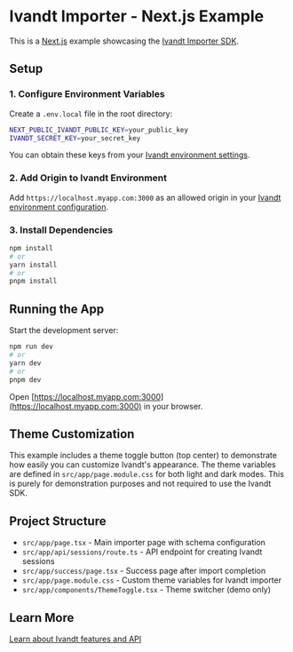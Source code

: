 # Ivandt Importer - Next.js Example

This is a [Next.js](https://nextjs.org) example showcasing the [Ivandt Importer SDK](https://ivandt.com/docs).

## Setup

### 1. Configure Environment Variables

Create a `.env.local` file in the root directory:

```bash
NEXT_PUBLIC_IVANDT_PUBLIC_KEY=your_public_key
IVANDT_SECRET_KEY=your_secret_key
```

You can obtain these keys from your [Ivandt environment settings](https://ivandt.com/docs/environments).

### 2. Add Origin to Ivandt Environment

Add `https://localhost.myapp.com:3000` as an allowed origin in your [Ivandt environment configuration](https://ivandt.com/docs/environments).

### 3. Install Dependencies

```bash
npm install
# or
yarn install
# or
pnpm install
```

## Running the App

Start the development server:

```bash
npm run dev
# or
yarn dev
# or
pnpm dev
```

Open [https://localhost.myapp.com:3000](https://localhost.myapp.com:3000) in your browser.

## Theme Customization

This example includes a theme toggle button (top center) to demonstrate how easily you can customize Ivandt's appearance. The theme variables are defined in `src/app/page.module.css` for both light and dark modes. This is purely for demonstration purposes and not required to use the Ivandt SDK.

## Project Structure

- `src/app/page.tsx` - Main importer page with schema configuration
- `src/app/api/sessions/route.ts` - API endpoint for creating Ivandt sessions
- `src/app/success/page.tsx` - Success page after import completion
- `src/app/page.module.css` - Custom theme variables for Ivandt importer
- `src/app/components/ThemeToggle.tsx` - Theme switcher (demo only)

## Learn More

[Learn about Ivandt features and API](https://ivandt.com/docs)
